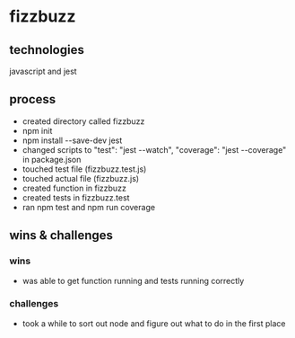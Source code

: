 # fizzbuzz

## technologies

javascript and jest

## process

- created directory called fizzbuzz
- npm init
- npm install --save-dev jest
- changed scripts to "test": "jest --watch", "coverage": "jest --coverage" in package.json
- touched test file (fizzbuzz.test.js)
- touched actual file (fizzbuzz.js)
- created function in fizzbuzz
- created tests in fizzbuzz.test
- ran npm test and npm run coverage

## wins & challenges

### wins

- was able to get function running and tests running correctly

### challenges

- took a while to sort out node and figure out what to do in the first place
